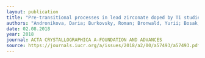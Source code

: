 ```yaml
---
layout: publication
title: "Pre-transitional processes in lead zirconate doped by Ti studied by diffuse and inelastic X-ray scattering"
authors: "Andronikova, Daria; Burkovsky, Roman; Bronwald, Yurii; Bosak, Alexei; Chemyshov, Dmitry; Leontiev, Igor; Leontiev, Nikolai; Filimonov, Alexey; Vakhrushe, Sergey"
date: 02.08.2018
year: 2018
journal: ACTA CRYSTALLOGRAPHICA A-FOUNDATION AND ADVANCES
source: https://journals.iucr.org/a/issues/2018/a2/00/a57493/a57493.pdf
---
```


